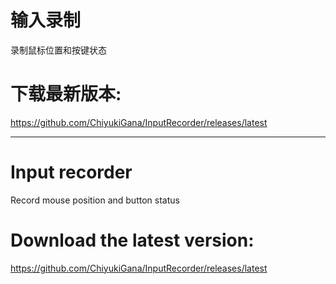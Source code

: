 # 输入录制<br/>
录制鼠标位置和按键状态<br/>
# 下载最新版本:<br/>
https://github.com/ChiyukiGana/InputRecorder/releases/latest<br/><hr/>
# Input recorder<br/>
Record mouse position and button status<br/>
# Download the latest version:<br/>
https://github.com/ChiyukiGana/InputRecorder/releases/latest